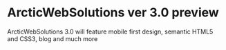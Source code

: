 ArcticWebSolutions ver 3.0 preview
==================================
ArcticWebSolutions 3.0 will feature mobile first design, semantic HTML5 and CSS3, blog and much more

